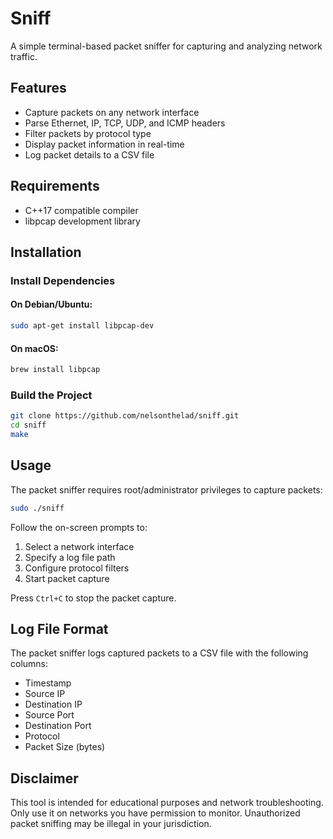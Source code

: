# Sniff

A simple terminal-based packet sniffer for capturing and analyzing network traffic.

## Features

- Capture packets on any network interface
- Parse Ethernet, IP, TCP, UDP, and ICMP headers
- Filter packets by protocol type
- Display packet information in real-time
- Log packet details to a CSV file

## Requirements

- C++17 compatible compiler
- libpcap development library

## Installation

### Install Dependencies

#### On Debian/Ubuntu:
```bash
sudo apt-get install libpcap-dev
```

#### On macOS:
```bash
brew install libpcap
```

### Build the Project

```bash
git clone https://github.com/nelsonthelad/sniff.git
cd sniff
make
```

## Usage

The packet sniffer requires root/administrator privileges to capture packets:

```bash
sudo ./sniff
```

Follow the on-screen prompts to:
1. Select a network interface
2. Specify a log file path
3. Configure protocol filters
4. Start packet capture

Press `Ctrl+C` to stop the packet capture.

## Log File Format

The packet sniffer logs captured packets to a CSV file with the following columns:
- Timestamp
- Source IP
- Destination IP
- Source Port
- Destination Port
- Protocol
- Packet Size (bytes)

## Disclaimer

This tool is intended for educational purposes and network troubleshooting. Only use it on networks you have permission to monitor. Unauthorized packet sniffing may be illegal in your jurisdiction.
